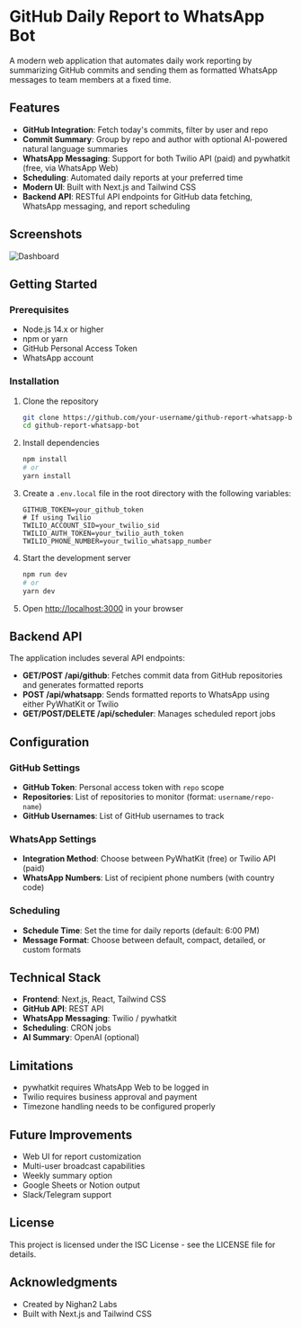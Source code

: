 # GitHub Daily Report to WhatsApp Bot

A modern web application that automates daily work reporting by summarizing GitHub commits and sending them as formatted WhatsApp messages to team members at a fixed time.

## Features

- **GitHub Integration**: Fetch today's commits, filter by user and repo
- **Commit Summary**: Group by repo and author with optional AI-powered natural language summaries
- **WhatsApp Messaging**: Support for both Twilio API (paid) and pywhatkit (free, via WhatsApp Web)
- **Scheduling**: Automated daily reports at your preferred time
- **Modern UI**: Built with Next.js and Tailwind CSS
- **Backend API**: RESTful API endpoints for GitHub data fetching, WhatsApp messaging, and report scheduling

## Screenshots

![Dashboard](https://via.placeholder.com/800x450.png?text=GitHub+Report+Dashboard)

## Getting Started

### Prerequisites

- Node.js 14.x or higher
- npm or yarn
- GitHub Personal Access Token
- WhatsApp account

### Installation

1. Clone the repository
   ```bash
   git clone https://github.com/your-username/github-report-whatsapp-bot.git
   cd github-report-whatsapp-bot
   ```

2. Install dependencies
   ```bash
   npm install
   # or
   yarn install
   ```

3. Create a `.env.local` file in the root directory with the following variables:
   ```
   GITHUB_TOKEN=your_github_token
   # If using Twilio
   TWILIO_ACCOUNT_SID=your_twilio_sid
   TWILIO_AUTH_TOKEN=your_twilio_auth_token
   TWILIO_PHONE_NUMBER=your_twilio_whatsapp_number
   ```

4. Start the development server
   ```bash
   npm run dev
   # or
   yarn dev
   ```

5. Open [http://localhost:3000](http://localhost:3000) in your browser

## Backend API

The application includes several API endpoints:

- **GET/POST /api/github**: Fetches commit data from GitHub repositories and generates formatted reports
- **POST /api/whatsapp**: Sends formatted reports to WhatsApp using either PyWhatKit or Twilio
- **GET/POST/DELETE /api/scheduler**: Manages scheduled report jobs

## Configuration

### GitHub Settings

- **GitHub Token**: Personal access token with `repo` scope
- **Repositories**: List of repositories to monitor (format: `username/repo-name`)
- **GitHub Usernames**: List of GitHub usernames to track

### WhatsApp Settings

- **Integration Method**: Choose between PyWhatKit (free) or Twilio API (paid)
- **WhatsApp Numbers**: List of recipient phone numbers (with country code)

### Scheduling

- **Schedule Time**: Set the time for daily reports (default: 6:00 PM)
- **Message Format**: Choose between default, compact, detailed, or custom formats

## Technical Stack

- **Frontend**: Next.js, React, Tailwind CSS
- **GitHub API**: REST API
- **WhatsApp Messaging**: Twilio / pywhatkit
- **Scheduling**: CRON jobs
- **AI Summary**: OpenAI (optional)

## Limitations

- pywhatkit requires WhatsApp Web to be logged in
- Twilio requires business approval and payment
- Timezone handling needs to be configured properly

## Future Improvements

- Web UI for report customization
- Multi-user broadcast capabilities
- Weekly summary option
- Google Sheets or Notion output
- Slack/Telegram support

## License

This project is licensed under the ISC License - see the LICENSE file for details.

## Acknowledgments

- Created by Nighan2 Labs
- Built with Next.js and Tailwind CSS